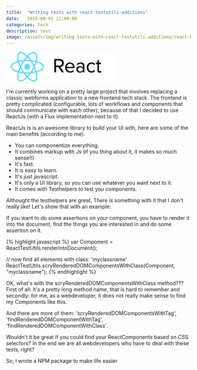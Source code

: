 ```yaml
---
title:  "Writing tests with react-testutils-additions"
date:   2015-09-01 21:00:00
categories: tech
description: test
image: /assets/img/writing-tests-with-react-testutils-additions/react-header.png
---
```


<img src="/assets/img/writing-tests-with-react-testutils-additions/react-header.png" alt="ReactJs" width="300px" >

I'm currently working on a pretty large project that involves replacing a classic webforms application to a new frontend tech stack.  The frontend is pretty complicated (configurable, lots of workflows and components that should communicate with each other), because of that I decided to use ReactJs (with a Flux implementation next to it). 

ReactJs is is an awesome library to build your UI with, here are some of the main benefits (according to me):

- You can componentize everything.
- It combines markup with Js (if you thing about it, it makes so much sense!!)
- It's fast.
- It is easy to learn.
- It's just javascript.
- It's only a UI library, so you can use whatever you want next to it.
- It comes with Testhelpers to test you components.

Althought the testhelpers are great, There is something with it that I don't really like! Let's show that with an example:

If you want to do some assertions on your component, you have to render it into the document, find the things you are interested in and do some assertion on it.

{% highlight javascript %}
var Component = ReactTestUtils.renderIntoDocument(<MyComponent />);

// now find all elements with class: 'myclassname'
ReactTestUtils.scryRenderedDOMComponentsWithClass(Component, "myclassname");
{% endhighlight %}

OK, what's with the scryRenderedDOMComponentsWithClass method??? First of all: it's a pretty long method name, that is hard to remember and secondly: for me, as a webdeveloper, it does not really make sense to find my Components like this.

And there are more of them: 'scryRenderedDOMComponentsWithTag', 'findRenderedDOMComponentWithTag', 'findRenderedDOMComponentWithClass'. 

Wouldn't it be great if you could find your ReactComponents based on CSS selectors? In the end we are all webdevelopers who have to deal with these tests, right?

So, I wrote a NPM package to make life easier